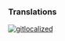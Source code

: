 ### Translations 

[![gitlocalized ](https://gitlocalize.com/repo/4935/whole_project/badge.svg)](https://gitlocalize.com/repo/4935/whole_project?utm_source=badge)
